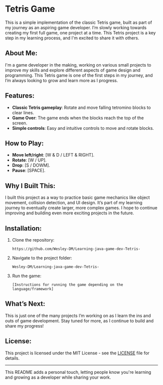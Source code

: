 
# Tetris Game

This is a simple implementation of the classic Tetris game, built as part of my journey as an aspiring game developer. I’m slowly working towards creating my first full game, one project at a time. This Tetris project is a key step in my learning process, and I'm excited to share it with others.

## About Me:
I'm a game developer in the making, working on various small projects to improve my skills and explore different aspects of game design and programming. This Tetris game is one of the first steps in my journey, and I’m always looking to grow and learn more as I progress.

## Features:
- **Classic Tetris gameplay**: Rotate and move falling tetromino blocks to clear lines.
- **Game Over**: The game ends when the blocks reach the top of the screen.
- **Simple controls**: Easy and intuitive controls to move and rotate blocks.

## How to Play:
- **Move left/right**: [W & D / LEFT & RIGHT].
- **Rotate**: [W / UP].
- **Drop**: [S / DOWM].
- **Pause**: [SPACE].

## Why I Built This:
I built this project as a way to practice basic game mechanics like object movement, collision detection, and UI design. It’s part of my learning journey to eventually create larger, more complex games. I hope to continue improving and building even more exciting projects in the future.

## Installation:
1. Clone the repository:
   ```
   https://github.com/Wesley-DM/Learning-java-game-dev-Tetris-
   ```
2. Navigate to the project folder:
   ```
   Wesley-DM/Learning-java-game-dev-Tetris-
   ```
3. Run the game:
   ```
   [Instructions for running the game depending on the language/framework]
   ```

## What’s Next:
This is just one of the many projects I’m working on as I learn the ins and outs of game development. Stay tuned for more, as I continue to build and share my progress!

## License:
This project is licensed under the MIT License - see the [LICENSE](LICENSE) file for details.

---

This README adds a personal touch, letting people know you're learning and growing as a developer while sharing your work.
